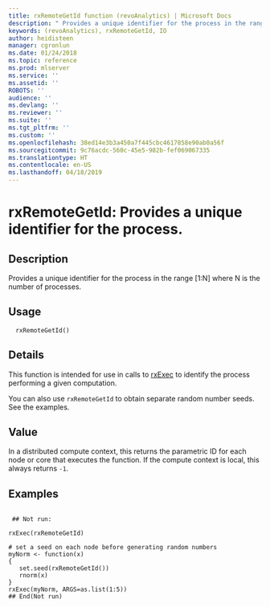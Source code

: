 ```yaml
---
title: rxRemoteGetId function (revoAnalytics) | Microsoft Docs
description: " Provides a unique identifier for the process in the range [1:N] where N is the number of processes. "
keywords: (revoAnalytics), rxRemoteGetId, IO
author: heidisteen
manager: cgronlun
ms.date: 01/24/2018
ms.topic: reference
ms.prod: mlserver
ms.service: ''
ms.assetid: ''
ROBOTS: ''
audience: ''
ms.devlang: ''
ms.reviewer: ''
ms.suite: ''
ms.tgt_pltfrm: ''
ms.custom: ''
ms.openlocfilehash: 38ed14e3b3a450a7f445cbc4617858e90ab0a56f
ms.sourcegitcommit: 9c76acdc-560c-45e5-982b-fef069067335
ms.translationtype: HT
ms.contentlocale: en-US
ms.lasthandoff: 04/18/2019
---
```

 # <a name="rxremotegetid--provides-a-unique-identifier-for-the-process"></a>rxRemoteGetId:  Provides a unique identifier for the process.  
 ## <a name="description"></a>Description

Provides a unique identifier for the process in the range [1:N] where N is the number of processes.



 ## <a name="usage"></a>Usage

```   
  rxRemoteGetId()

```

 ## <a name="details"></a>Details

This function is intended for use in calls to [rxExec](rxExec.md) to identify the process performing a given computation.  

You can also use `rxRemoteGetId` to obtain separate random number seeds.
See the examples.


 ## <a name="value"></a>Value

In a distributed compute context, this returns the parametric ID for each node or core that executes the function.
If the compute context is local, this always returns `-1`.


 ## <a name="examples"></a>Examples

 ```

  ## Not run:

rxExec(rxRemoteGetId)

# set a seed on each node before generating random numbers
myNorm <- function(x)
{
    set.seed(rxRemoteGetId())
    rnorm(x)
}
rxExec(myNorm, ARGS=as.list(1:5))
 ## End(Not run) 
```


